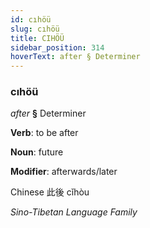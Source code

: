 ```yaml
---
id: cıhöü
slug: cıhöü
title: CIHÖÜ
sidebar_position: 314
hoverText: after § Determiner
---
```


### cıhöü

*after* **§** Determiner

**Verb**: to be after

**Noun**: future

**Modifier**: afterwards/later

Chinese 此後 cǐhòu 

*Sino-Tibetan Language Family*